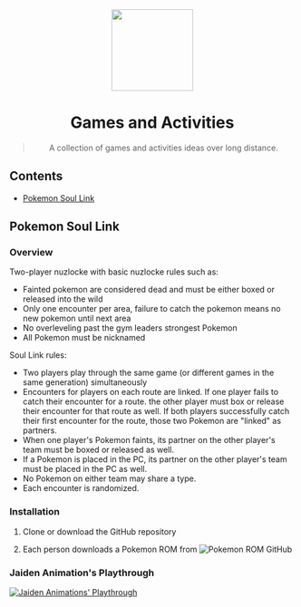 
<div align="center">

<img src="https://www.youtube.com/watch?v=HePvLYiZVko" align="center" width="144"/>

# Games and Activities 

> A collection of games and activities ideas over long distance.

</div>

## Contents

- [Pokemon Soul Link](#soul-link)

## Pokemon Soul Link

### Overview

Two-player nuzlocke with basic nuzlocke rules such as:

- Fainted pokemon are considered dead and must be either boxed or released into the wild
- Only one encounter per area, failure to catch the pokemon means no new pokemon until next area
- No overleveling past the gym leaders strongest Pokemon
- All Pokemon must be nicknamed

Soul Link rules:

- Two players play through the same game (or different games in the same generation) simultaneously
- Encounters for players on each route are linked. If one player fails to catch their encounter for a route.
the other player must box or release their encounter for that route as well. If both players successfully catch their
first encounter for the route, those two Pokemon are "linked" as partners.
- When one player's Pokemon faints, its partner on the other player's team must be boxed or released as well.
- If a Pokemon is placed in the PC, its partner on the other player's team must be placed in the PC as well.
- No Pokemon on either team may share a type.
- Each encounter is randomized.


### Installation

1. Clone or download the GitHub repository

2. Each person downloads a Pokemon ROM from ![Pokemon ROM GitHub](https://r-roms.github.io/megathread/popular/#pokemon)


### Jaiden Animation's Playthrough

[![Jaiden Animations' Playthrough](https://img.youtube.com/vi/HePvLYiZVko/maxresdefault.jpg)](https://www.youtube.com/watch?v=HePvLYiZVko)
